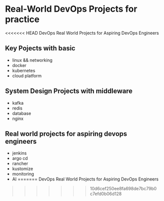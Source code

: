 # Real-World DevOps Projects for practice

<<<<<<< HEAD
DevOps Real World Projects for Aspiring DevOps Engineers


## Key Pojects with basic
- linux && networking
- docker
- kubernetes
- cloud platform


## System Design Projects with middleware
- kafka
- redis
- database
- nginx


## Real world projects for aspiring devops engineers
- jenkins
- argo cd
- rancher
- kustomize
- monitoring
- AI
=======
DevOps Real World Projects for Aspiring DevOps Engineers
>>>>>>> 10d6cef250ee8fa698de7bc79b0c7efd0b06d128
